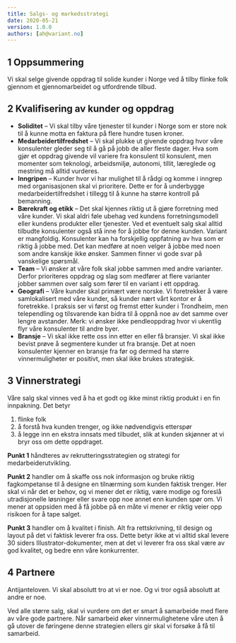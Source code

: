 ```yaml
---
title: Salgs- og markedsstrategi
date: 2020-05-21
version: 1.0.0
authors: [ah@variant.no]
---
```


## 1 Oppsummering

Vi skal selge givende oppdrag til solide kunder i Norge ved å tilby flinke folk
gjennom et gjennomarbeidet og utfordrende tilbud.

## 2 Kvalifisering av kunder og oppdrag

- **Soliditet** – Vi skal tilby våre tjenester til kunder i Norge som er store
  nok til å kunne motta en faktura på flere hundre tusen kroner.
- **Medarbeidertilfredshet** – Vi skal plukke ut givende oppdrag hvor våre
  konsulenter gleder seg til å gå på jobb de aller fleste dager. Hva som gjør et
  oppdrag givende vil variere fra konsulent til konsulent, men momenter som
  teknologi, arbeidsmiljø, autonomi, tillit, læreglede og mestring må alltid
  vurderes.
- **Inngripen** – Kunder hvor vi har mulighet til å rådgi og komme i inngrep med
  organisasjonen skal vi prioritere. Dette er for å underbygge
  medarbeidertilfredshet i tillegg til å kunne ha større kontroll på bemanning.
- **Bærekraft og etikk** – Det skal kjennes riktig ut å gjøre forretning med
  våre kunder. Vi skal aldri føle ubehag ved kundens forretningsmodell eller
  kundens produkter eller tjenester. Ved et eventuelt salg skal alltid tilbudte
  konsulenter også stå inne for å jobbe for denne kunden. Variant er mangfoldig.
  Konsulenter kan ha forskjellig oppfatning av hva som er riktig å jobbe med.
  Det kan medføre at noen velger å jobbe med noen som andre kanskje ikke ønsker.
  Sammen finner vi gode svar på vanskelige spørsmål.
- **Team** – Vi ønsker at våre folk skal jobbe sammen med andre varianter.
  Derfor prioriteres oppdrag og slag som medfører at flere varianter jobber
  sammen over salg som fører til en variant i ett oppdrag.
- **Geografi** – Våre kunder skal primært være norske. Vi foretrekker å være
  samlokalisert med våre kunder, så kunder nært vårt kontor er å foretrekke. I
  praksis ser vi først og fremst etter kunder i Trondheim, men telependling og
  tilsvarende kan bidra til å oppnå noe av det samme over lengre avstander.
  Merk: vi ønsker ikke pendleoppdrag hvor vi ukentlig flyr våre konsulenter til
  andre byer.
- **Bransje** – Vi skal ikke rette oss inn etter en eller få bransjer. Vi skal
  ikke bevist prøve å segmentere kunder ut fra bransje. Det at noen konsulenter
  kjenner en bransje fra før og dermed ha større vinnermuligheter er positivt,
  men skal ikke brukes strategisk.

## 3 Vinnerstrategi

Våre salg skal vinnes ved å ha et godt og ikke minst riktig produkt i en fin
innpakning. Det betyr

1. flinke folk
2. å forstå hva kunden trenger, og ikke nødvendigvis etterspør
3. å legge inn en ekstra innsats med tilbudet, slik at kunden skjønner at vi
   bryr oss om dette oppdraget.

**Punkt 1** håndteres av rekrutteringsstrategien og strategi for
medarbeiderutvikling.

**Punkt 2** handler om å skaffe oss nok informasjon og bruke riktig
fagkompetanse til å designe en tilnærming som kunden faktisk trenger. Her skal
vi når det er behov, og vi mener det er riktig, være modige og foreslå
utradisjonelle løsninger eller svare opp noe annet enn kunden spør om. Vi mener
at oppsiden med å få jobbe på en måte vi mener er riktig veier opp risikoen for
å tape salget.

**Punkt 3** handler om å kvalitet i finish. Alt fra rettskrivning, til design og
layout på det vi faktisk leverer fra oss. Dette betyr ikke at vi alltid skal
levere 30 siders Illustrator-dokumenter, men at det vi leverer fra oss skal være
av god kvalitet, og bedre enn våre konkurrenter.

## 4 Partnere

Antijanteloven. Vi skal absolutt tro at vi er noe. Og vi tror også absolutt at
andre er noe.

Ved alle større salg, skal vi vurdere om det er smart å samarbeide med flere av
våre gode partnere. Når samarbeid øker vinnermulighetene våre uten å gå utover
de føringene denne strategien ellers gir skal vi forsøke å få til samarbeid.
